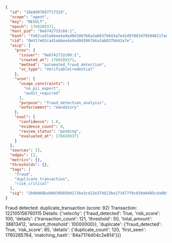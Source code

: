 ```json
{
  "id": "18e8d97697f1732d",
  "scope": "agent",
  "key": "RESULT",
  "epoch": 1760289371,
  "host_pid": "9e6742732c60:1",
  "hash": "fe02ca41abbee4a9ad0d1067b6a3ab037b643a7e42d97083d705040117a01d6a",
  "cid": "QmV1fe02ca41abbee4a9ad0d1067b6a3ab037b643a7e",
  "aicp": {
    "prov": {
      "issuer": "9e6742732c60:1",
      "created_at": 1760289371,
      "method": "automated_fraud_detection",
      "vc_type": "VerifiableCredential"
    },
    "ucon": {
      "usage_constraints": [
        "no_pii_export",
        "audit_required"
      ],
      "purpose": "fraud_detection_analysis",
      "enforcement": "mandatory"
    },
    "eval": {
      "confidence": 1.0,
      "evidence_count": 0,
      "review_status": "pending",
      "evaluated_at": 1760289371
    }
  },
  "sources": [],
  "edges": [],
  "metrics": {},
  "thresholds": {},
  "tags": [
    "fraud",
    "duplicate_transaction",
    "risk_critical"
  ],
  "sig": "204b068ba96039b85b01716e3cd22e374b23be173477f8c039a0405cda9b95d4"
}
```

Fraud detected: duplicate_transaction (score: 92)
Transaction: 122105156760115
Details: {'velocity': {'fraud_detected': True, 'risk_score': 100, 'details': {'transaction_count': 121, 'threshold': 50, 'total_amount': 38813412, 'amount_threshold': 10000000}}, 'duplicate': {'fraud_detected': True, 'risk_score': 85, 'details': {'duplicate_count': 120, 'first_seen': 1760285764, 'matching_hash': '84a7174d04c2e814'}}}